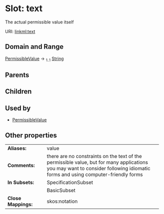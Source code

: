 
# Slot: text


The actual permissible value itself

URI: [linkml:text](https://w3id.org/linkml/text)


## Domain and Range

[PermissibleValue](PermissibleValue.md) &#8594;  <sub>1..1</sub> [String](types/String.md)

## Parents


## Children


## Used by

 * [PermissibleValue](PermissibleValue.md)

## Other properties

|  |  |  |
| --- | --- | --- |
| **Aliases:** | | value |
| **Comments:** | | there are no constraints on the text of the permissible value, but for many applications you may want to consider following idiomatic forms and using computer-friendly forms |
| **In Subsets:** | | SpecificationSubset |
|  | | BasicSubset |
| **Close Mappings:** | | skos:notation |


